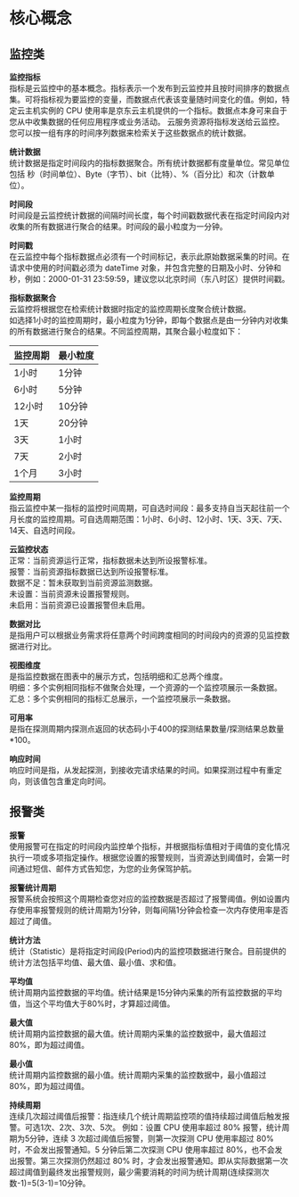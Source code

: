 # 核心概念
## 监控类
**监控指标**  
指标是云监控中的基本概念。指标表示一个发布到云监控并且按时间排序的数据点集。可将指标视为要监控的变量，而数据点代表该变量随时间变化的值。例如，特定云主机实例的 CPU 使用率是京东云主机提供的一个指标。数据点本身可来自于您从中收集数据的任何应用程序或业务活动。
云服务资源将指标发送给云监控。您可以按一组有序的时间序列数据来检索关于这些数据点的统计数据。

**统计数据**   
统计数据是指定时间段内的指标数据聚合。所有统计数据都有度量单位。常见单位包括 秒（时间单位）、Byte（字节）、bit（比特）、%（百分比）和次（计数单位）。

**时间段**   
时间段是云监控统计数据的间隔时间长度，每个时间戳数据代表在指定时间段内对收集的所有数据进行聚合的结果。时间段的最小粒度为一分钟。

**时间戳**  
在云监控中每个指标数据点必须有一个时间标记，表示此原始数据采集的时间。在请求中使用的时间戳必须为 dateTime 对象，并包含完整的日期及小时、分钟和秒，例如：2000-01-31 23:59:59，建议您以北京时间（东八时区）提供时间戳。

**指标数据聚合**  
云监控将根据您在检索统计数据时指定的监控周期长度聚合统计数据。  
如选择1小时的监控周期时，最小粒度为1分钟，即每个数据点是由一分钟内对收集的所有数据进行聚合的结果。不同监控周期，其聚合最小粒度如下：

监控周期| 最小粒度
---|---
1小时 | 1分钟
6小时 | 5分钟
12小时 | 10分钟
1天 | 20分钟
3天 | 1小时
7天 | 2小时
1个月 | 3小时

**监控周期**   
指云监控中某一指标的监控时间周期，可自选时间段：最多支持自当天起往前一个月长度的监控周期。可自选周期范围：1小时、6小时、12小时、1天、3天、7天、14天、自选时间段。

**云监控状态**  
正常：当前资源运行正常，指标数据未达到所设报警标准。  
报警：当前资源指标数据已达到所设报警标准。  
数据不足：暂未获取到当前资源监测数据。  
未设置：当前资源未设置报警规则。  
未启用：当前资源已设置报警但未启用。

**数据对比**  
是指用户可以根据业务需求将任意两个时间跨度相同的时间段内的资源的见监控数据进行对比。

**视图维度**  
是指监控数据在图表中的展示方式，包括明细和汇总两个维度。  
明细：多个实例相同指标不做聚合处理，一个资源的一个监控项展示一条数据。
汇总：多个实例相同的指标汇总展示，一个监控项展示一条数据。

**可用率**  
是指在探测周期内探测点返回的状态码小于400的探测结果数量/探测结果总数量*100。

**响应时间**  
响应时间是指，从发起探测，到接收完请求结果的时间。如果探测过程中有重定向，则该值包含重定向时间。
## 报警类
**报警**  
使用报警可在指定的时间段内监控单个指标，并根据指标值相对于阈值的变化情况执行一项或多项指定操作。根据您设置的报警规则，当资源达到阈值时，会第一时间通过短信、邮件方式告知您，为您的业务保驾护航。

**报警统计周期**  
报警系统会按照这个周期检查您对应的监控数据是否超过了报警阈值。例如设置内存使用率报警规则的统计周期为1分钟，则每间隔1分钟会检查一次内存使用率是否超过了阈值。

**统计方法**  
统计（Statistic）是将指定时间段(Period)内的监控项数据进行聚合。目前提供的统计方法包括平均值、最大值、最小值、求和值。

**平均值**  
统计周期内监控数据的平均值。统计结果是15分钟内采集的所有监控数据的平均值，当这个平均值大于80%时，才算超过阈值。

**最大值**  
统计周期内监控数据的最大值。统计周期内采集的监控数据中，最大值超过80%，即为超过阈值。

**最小值**  
统计周期内监控数据的最小值。统计周期内采集的监控数据中，最小值超过80%，即为超过阈值。

**持续周期**  
连续几次超过阈值后报警：指连续几个统计周期监控项的值持续超过阈值后触发报警。可选1次、2次、3次、5次。
例如：设置 CPU 使用率超过 80% 报警，统计周期为5分钟，连续 3 次超过阈值后报警，则第一次探测 CPU 使用率超过 80% 时，不会发出报警通知。5 分钟后第二次探测 CPU 使用率超过 80%，也不会发出报警。第三次探测仍然超过 80% 时，才会发出报警通知。即从实际数据第一次超过阈值到最终发出报警规则，最少需要消耗的时间为统计周期(连续探测次数-1)=5(3-1)=10分钟。
